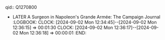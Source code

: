 qid:: Q1270800

- LATER A Surgeon in Napoleon's Grande Armée: The Campaign Journal
  :LOGBOOK:
  CLOCK: [2024-09-02 Mon 12:34:45]--[2024-09-02 Mon 12:36:15] =>  00:01:30
  CLOCK: [2024-09-02 Mon 12:36:17]--[2024-09-02 Mon 12:36:18] =>  00:00:01
  :END: